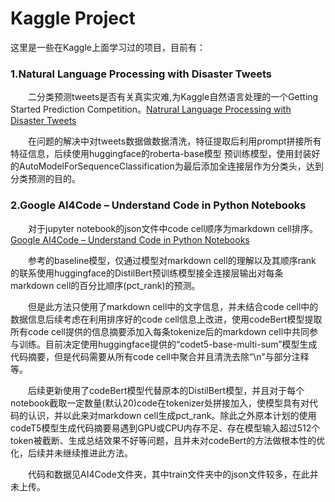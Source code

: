 # Kaggle Project
这里是一些在Kaggle上面学习过的项目，目前有：

### 1.Natural Language Processing with Disaster Tweets
&ensp;&ensp;&ensp;&ensp;二分类预测tweets是否有关真实灾难,为Kaggle自然语言处理的一个Getting Started Prediction Competition。[Natrural Language Processing with Disaster Tweets](https://www.kaggle.com/competitions/nlp-getting-started)

&ensp;&ensp;&ensp;&ensp;在问题的解决中对tweets数据做数据清洗，特征提取后利用prompt拼接所有特征信息，后续使用huggingface的roberta-base模型
预训练模型，使用封装好的AutoModelForSequenceClassification为最后添加全连接层作为分类头，达到分类预测的目的。
### 2.Google AI4Code – Understand Code in Python Notebooks
&ensp;&ensp;&ensp;&ensp;对于jupyter notebook的json文件中code cell顺序为markdown cell排序。[Google AI4Code – Understand Code in Python Notebooks](https://www.kaggle.com/competitions/AI4Code)

&ensp;&ensp;&ensp;&ensp;参考的baseline模型，仅通过模型对markdown cell的理解以及其顺序rank
的联系使用huggingface的DistilBert预训练模型接全连接层输出对每条markdown cell的百分比顺序(pct_rank)的预测。

&ensp;&ensp;&ensp;&ensp;但是此方法只使用了markdown cell中的文字信息，并未结合code cell中的数据信息后续考虑在利用排序好的code cell信息上改进，使用codeBert模型提取所有code cell提供的信息摘要添加入每条tokenize后的markdown cell中共同参与训练。目前决定使用huggingface提供的“codet5-base-multi-sum”模型生成代码摘要，但是代码需要从所有code cell中聚合并且清洗去除“\n”与部分注释等。

&ensp;&ensp;&ensp;&ensp;后续更新使用了codeBert模型代替原本的DistilBert模型，并且对于每个notebook截取一定数量(默认20)code在tokenizer处拼接加入，使模型具有对代码的认识，并以此来对markdown cell生成pct_rank。除此之外原本计划的使用codeT5模型生成代码摘要易遇到GPU或CPU内存不足、存在模型输入超过512个token被截断、生成总结效果不好等问题，且并未对codeBert的方法做根本性的优化，后续并未继续推进此方法。

&ensp;&ensp;&ensp;&ensp;代码和数据见AI4Code文件夹，其中train文件夹中的json文件较多，在此并未上传。
